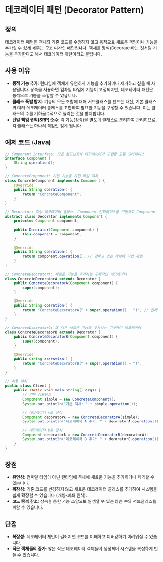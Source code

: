 # 데코레이터 패턴 (Decorator Pattern)

## 정의

데코레이터 패턴은 객체의 기존 코드를 수정하지 않고 동적으로 새로운 책임이나 기능을 추가할 수 있게 해주는 구조 디자인 패턴입니다. 객체를 장식(Decorate)하는 것처럼 기능을 추가한다고 해서 데코레이터 패턴이라고 불립니다.

## 사용 이유

- **동적 기능 추가**: 런타임에 객체에 유연하게 기능을 추가하거나 제거하고 싶을 때 사용됩니다. 상속을 사용하면 컴파일 타임에 기능이 고정되지만, 데코레이터 패턴은 동적으로 기능을 조합할 수 있습니다.
- **클래스 폭발 방지**: 기능의 모든 조합에 대해 서브클래스를 만드는 대신, 기본 클래스와 여러 데코레이터 클래스를 조합하여 필요한 기능을 구성할 수 있습니다. 이는 클래스의 수를 기하급수적으로 늘리는 것을 방지합니다.
- **단일 책임 원칙(SRP) 준수**: 각 기능(장식)을 별도의 클래스로 분리하여 관리하므로, 각 클래스는 하나의 책임만 갖게 됩니다.

## 예제 코드 (Java)

```java
// Component Interface: 모든 컴포넌트와 데코레이터가 구현할 공통 인터페이스
interface Component {
    String operation();
}

// ConcreteComponent: 기본 기능을 가진 핵심 객체
class ConcreteComponent implements Component {
    @Override
    public String operation() {
        return "ConcreteComponent";
    }
}

// Decorator: 추상 데코레이터 클래스. Component 인터페이스를 구현하고 Component 객체를 가짐
abstract class Decorator implements Component {
    protected Component component;

    public Decorator(Component component) {
        this.component = component;
    }

    @Override
    public String operation() {
        return component.operation(); // 감싸고 있는 객체에 작업 위임
    }
}

// ConcreteDecoratorA: 새로운 기능을 추가하는 구체적인 데코레이터
class ConcreteDecoratorA extends Decorator {
    public ConcreteDecoratorA(Component component) {
        super(component);
    }

    @Override
    public String operation() {
        return "ConcreteDecoratorA(" + super.operation() + ")"; // 원래 기능에 새로운 기능 추가
    }
}

// ConcreteDecoratorB: 또 다른 새로운 기능을 추가하는 구체적인 데코레이터
class ConcreteDecoratorB extends Decorator {
    public ConcreteDecoratorB(Component component) {
        super(component);
    }

    @Override
    public String operation() {
        return "ConcreteDecoratorB(" + super.operation() + ")";
    }
}

// 사용 예시
public class Client {
    public static void main(String[] args) {
        // 기본 컴포넌트
        Component simple = new ConcreteComponent();
        System.out.println("기본 객체: " + simple.operation());

        // 데코레이터 A로 장식
        Component decoratorA = new ConcreteDecoratorA(simple);
        System.out.println("데코레이터 A 추가: " + decoratorA.operation());

        // 데코레이터 B로 장식
        Component decoratorB = new ConcreteDecoratorB(decoratorA);
        System.out.println("데코레이터 B 추가: " + decoratorB.operation());
    }
}
```

## 장점

- **유연성**: 컴파일 타임이 아닌 런타임에 객체에 새로운 기능을 추가하거나 제거할 수 있습니다.
- **확장성**: 기존 코드를 변경하지 않고 새로운 데코레이터 클래스를 추가하여 시스템을 쉽게 확장할 수 있습니다 (개방-폐쇄 원칙).
- **코드 중복 감소**: 상속을 통한 기능 조합으로 발생할 수 있는 많은 수의 서브클래스를 피할 수 있습니다.

## 단점

- **복잡성**: 데코레이터 체인이 길어지면 코드를 이해하고 디버깅하기 어려워질 수 있습니다.
- **작은 객체들의 증가**: 많은 작은 데코레이터 객체들이 생성되어 시스템을 복잡하게 만들 수 있습니다.
